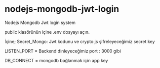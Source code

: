 # nodejs-mongodb-jwt-login
Nodejs Mongodb Jwt login system

public klasörünün içine .env dosyayı açın.

İçine;
Secret_Mongo: Jwt kodunu ve crypto js şifreleyeceğimiz secret key

LISTEN_PORT = Backend dinleyeceğimiz port : 3000 gibi 

DB_CONNECT = mongodb bağlanmak için app key

